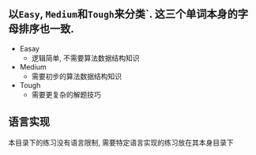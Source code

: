 ## 以`Easy`, `Medium`和`Tough`来分类`. 这三个单词本身的字母排序也一致.

- Easay
  - 逻辑简单, 不需要算法数据结构知识
- Medium
  - 需要初步的算法数据结构知识
- Tough
  - 需要更复杂的解题技巧
 
## 语言实现

本目录下的练习没有语言限制, 需要特定语言实现的练习放在其本身目录下
